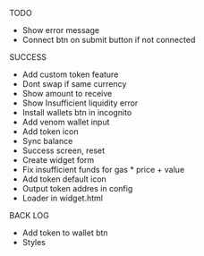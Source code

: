 TODO

- Show error message
- Connect btn on submit button if not connected

SUCCESS

- Add custom token feature
- Dont swap if same currency
- Show amount to receive
- Show Insufficient liquidity error
- Install wallets btn in incognito
- Add venom wallet input
- Add token icon
- Sync balance
- Success screen, reset
- Create widget form
- Fix insufficient funds for gas * price + value
- Add token default icon
- Output token addres in config
- Loader in widget.html

BACK LOG

- Add token to wallet btn
- Styles
